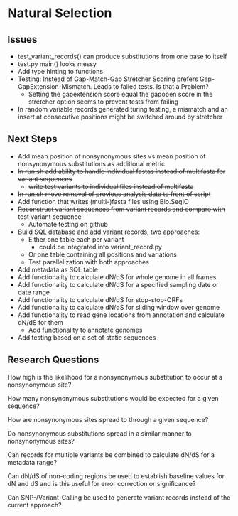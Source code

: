 # Natural Selection
## Issues
- test_variant_records() can produce substitutions from one base to itself
- test.py main() looks messy
- Add type hinting to functions
- Testing: Instead of Gap-Match-Gap Stretcher Scoring prefers Gap-GapExtension-Mismatch. Leads to failed tests. Is that a Problem?
    - Setting the gapextension score equal the gapopen score in the stretcher option seems to prevent tests from failing
- In random variable records generated turing testing, a mismatch and an insert at consecutive positions might be switched around by stretcher

## Next Steps
- Add mean position of nonsynonymous sites vs mean position of nonsynonymous substitutions as additional metric
- <del>In run.sh add ability to handle individual fastas instead of multifasta for variant sequences</del>
    - <del>write test variants to individual files instead of multifasta</del>
- <del>In run.sh move removal of previous analysis data to front of script</del>
- Add function that writes (multi-)fasta files using Bio.SeqIO
- <del>Reconstruct variant sequences from variant records and compare with test variant sequence</del>
    - Automate testing on github
- Build SQL database and add variant records, two approaches:
    - Either one table each per variant
        - could be integrated into variant_record.py
    - Or one table containing all positions and variations
    - Test parallelization with both approaches
- Add metadata as SQL table
- Add functionality to calculate dN/dS for whole genome in all frames
- Add functionality to calculate dN/dS for a specified sampling date or date range
- Add functionality to calculate dN/dS for stop-stop-ORFs
- Add functionality to calculate dN/dS for sliding window over genome
- Add functionality to read gene locations from annotation and calculate dN/dS for them
    - Add functionality to annotate genomes
- Add testing based on a set of static sequences

## Research Questions
How high is the likelihood for a nonsynonymous substitution to occur at a nonsynonymous site?

How many nonsynonymous substitutions would be expected for a given sequence?

How are nonsynonymous sites spread to through a given sequence?

Do nonsynonymous substitutions spread in a similar manner to nonsynonymous sites?

Can records for multiple variants be combined to calculate dN/dS for a metadata range?

Can dN/dS of non-coding regions be used to establish baseline values for dN and dS and is this useful for error correction or significance?

Can SNP-/Variant-Calling be used to generate variant records instead of the current approach?